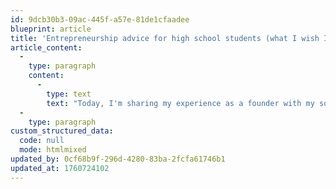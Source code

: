 ```yaml
---
id: 9dcb30b3-09ac-445f-a57e-81de1cfaadee
blueprint: article
title: 'Entrepreneurship advice for high school students (what I wish I new)'
article_content:
  -
    type: paragraph
    content:
      -
        type: text
        text: "Today, I'm sharing my experience as a founder with my son's high school Entrepreneurship class. I recorded this video so they could access it later."
  -
    type: paragraph
custom_structured_data:
  code: null
  mode: htmlmixed
updated_by: 0cf68b9f-296d-4280-83ba-2fcfa61746b1
updated_at: 1760724102
---
```

